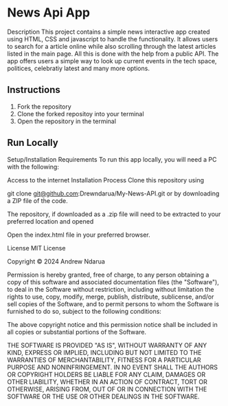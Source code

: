 # News Api App

Description
This project contains a simple news interactive app created using HTML, CSS and javascript to handle the functionality. It allows users to search for a article online while also scrolling through the latest articles listed in the main page. All this is done with the help from a public API. The app offers users a simple way to look up current events in the tech space, politices, celebratiy latest and many more options. 

## Instructions 
1. Fork the repository 
2. Clone the forked repositoy into your terminal 
3. Open the repository in the terminal 

## Run Locally
Setup/Installation Requirements
To run this app locally, you will need a PC with the following:

Access to the internet
Installation Process
Clone this repository using

  git clone git@github.com:Drewndarua/My-News-API.git
or by downloading a ZIP file of the code.

The repository, if downloaded as a .zip file will need to be extracted to your preferred location and opened

Open the index.html file in your preferred browser.

License
MIT License

Copyright © 2024 Andrew Ndarua

Permission is hereby granted, free of charge, to any person obtaining a copy of this software and associated documentation files (the "Software"), to deal in the Software without restriction, including without limitation the rights to use, copy, modify, merge, publish, distribute, sublicense, and/or sell copies of the Software, and to permit persons to whom the Software is furnished to do so, subject to the following conditions:

The above copyright notice and this permission notice shall be included in all copies or substantial portions of the Software.

THE SOFTWARE IS PROVIDED "AS IS", WITHOUT WARRANTY OF ANY KIND, EXPRESS OR IMPLIED, INCLUDING BUT NOT LIMITED TO THE WARRANTIES OF MERCHANTABILITY, FITNESS FOR A PARTICULAR PURPOSE AND NONINFRINGEMENT. IN NO EVENT SHALL THE AUTHORS OR COPYRIGHT HOLDERS BE LIABLE FOR ANY CLAIM, DAMAGES OR OTHER LIABILITY, WHETHER IN AN ACTION OF CONTRACT, TORT OR OTHERWISE, ARISING FROM, OUT OF OR IN CONNECTION WITH THE SOFTWARE OR THE USE OR OTHER DEALINGS IN THE SOFTWARE.